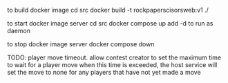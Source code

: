 to build docker image
cd src
docker build -t rockpaperscisorsweb:v1 ./

to start docker image server
cd src
docker compose up
    add -d to run as daemon

to stop docker image server
docker compose down





TODO: player move timeout.
    allow contest creator to set the maximum time to wait for a player move
    when this time is exceeded, the host service will set the move to none for any players that have not yet made a move
